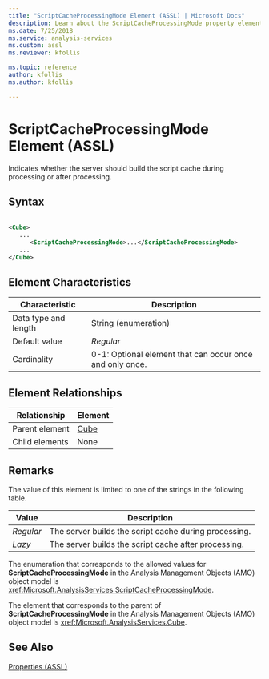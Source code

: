 ```yaml
---
title: "ScriptCacheProcessingMode Element (ASSL) | Microsoft Docs"
description: Learn about the ScriptCacheProcessingMode property element in the Analysis Services Scripting Language (ASSL) schema.
ms.date: 7/25/2018
ms.service: analysis-services
ms.custom: assl
ms.reviewer: kfollis

ms.topic: reference
author: kfollis
ms.author: kfollis

---
```

# ScriptCacheProcessingMode Element (ASSL)

  Indicates whether the server should build the script cache during processing or after processing.  
  
## Syntax  
  
```xml  
  
<Cube>  
   ...  
      <ScriptCacheProcessingMode>...</ScriptCacheProcessingMode>  
   ...  
</Cube>  
```  
  
## Element Characteristics  
  
|Characteristic|Description|  
|--------------------|-----------------|  
|Data type and length|String (enumeration)|  
|Default value|*Regular*|  
|Cardinality|0-1: Optional element that can occur once and only once.|  
  
## Element Relationships  
  
|Relationship|Element|  
|------------------|-------------|  
|Parent element|[Cube](../objects/cube-element-assl.md)|  
|Child elements|None|  
  
## Remarks  
 The value of this element is limited to one of the strings in the following table.  
  
|Value|Description|  
|-----------|-----------------|  
|*Regular*|The server builds the script cache during processing.|  
|*Lazy*|The server builds the script cache after processing.|  
  
 The enumeration that corresponds to the allowed values for **ScriptCacheProcessingMode** in the Analysis Management Objects (AMO) object model is <xref:Microsoft.AnalysisServices.ScriptCacheProcessingMode>.  
  
 The element that corresponds to the parent of **ScriptCacheProcessingMode** in the Analysis Management Objects (AMO) object model is <xref:Microsoft.AnalysisServices.Cube>.  
  
## See Also  
 [Properties &#40;ASSL&#41;](properties-assl.md)  
  
  
